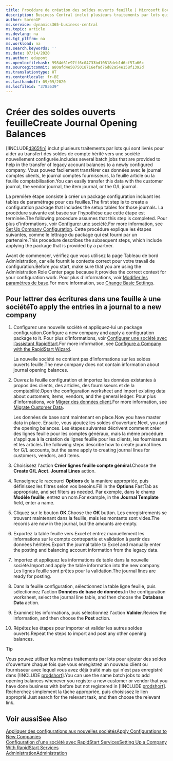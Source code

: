 ```yaml
---
title: Procédure de création des soldes ouverts feuille | Microsoft Docs
description: Business Central inclut plusieurs traitements par lots qui sont livrés pour aider au transfert des soldes de compte hérité vers une société nouvellement configurée. Vous pouvez facilement transférer ces données avec des validations de feuille.
author: SorenGP
ms.service: dynamics365-business-central
ms.topic: article
ms.devlang: na
ms.tgt_pltfrm: na
ms.workload: na
ms.search.keywords: ''
ms.date: 07/14/2020
ms.author: edupont
ms.openlocfilehash: 9984d61e97ff6c04733bd10818deb1d6cf57a66c
ms.sourcegitcommit: a80afd4e5075018716efad76d82a54e158f1392d
ms.translationtype: HT
ms.contentlocale: fr-BE
ms.lasthandoff: 09/09/2020
ms.locfileid: "3783639"
---
```

# <a name="create-journal-opening-balances"></a><span data-ttu-id="c2beb-104">Créer des soldes ouverts feuille</span><span class="sxs-lookup"><span data-stu-id="c2beb-104">Create Journal Opening Balances</span></span>

[!INCLUDE[d365fin](includes/d365fin_md.md)] <span data-ttu-id="c2beb-105">inclut plusieurs traitements par lots qui sont livrés pour aider au transfert des soldes de compte hérité vers une société nouvellement configurée.</span><span class="sxs-lookup"><span data-stu-id="c2beb-105">includes several batch jobs that are provided to help in the transfer of legacy account balances to a newly configured company.</span></span> <span data-ttu-id="c2beb-106">Vous pouvez facilement transférer ces données avec le journal comptes clients, le journal comptes fournisseurs, la feuille article ou la feuille comptabilisation.</span><span class="sxs-lookup"><span data-stu-id="c2beb-106">You can easily transfer this data with the customer journal, the vendor journal, the item journal, or the G/L journal.</span></span>

<span data-ttu-id="c2beb-107">La première étape consiste à créer un package configuration incluant les tables de paramétrage pour ces feuilles.</span><span class="sxs-lookup"><span data-stu-id="c2beb-107">The first step is to create a configuration package that includes the setup tables for those journals.</span></span> <span data-ttu-id="c2beb-108">La procédure suivante est basée sur l’hypothèse que cette étape est terminée.</span><span class="sxs-lookup"><span data-stu-id="c2beb-108">The following procedure assumes that this step is completed.</span></span> <span data-ttu-id="c2beb-109">Pour plus d'informations, voir [Configurer une société](admin-set-up-company-configuration.md).</span><span class="sxs-lookup"><span data-stu-id="c2beb-109">For more information, see [Set Up Company Configuration](admin-set-up-company-configuration.md).</span></span> <span data-ttu-id="c2beb-110">Cette procédure explique les étapes suivantes, comme le lettrage du package qui est fourni par un partenaire.</span><span class="sxs-lookup"><span data-stu-id="c2beb-110">This procedure describes the subsequent steps, which include applying the package that is provided by a partner.</span></span>  

<span data-ttu-id="c2beb-111">Avant de commencer, vérifiez que vous utilisez la page Tableau de bord Administration, car elle fournit le contexte correct pour votre travail de configuration.</span><span class="sxs-lookup"><span data-stu-id="c2beb-111">Before you start, make sure that you are using the Administration Role Center page because it provides the correct context for your configuration work.</span></span> <span data-ttu-id="c2beb-112">Pour plus d'informations, voir [Modifier les paramètres de base](ui-change-basic-settings.md).</span><span class="sxs-lookup"><span data-stu-id="c2beb-112">For more information, see [Change Basic Settings](ui-change-basic-settings.md).</span></span>

## <a name="to-apply-the-entries-in-a-journal-to-a-new-company"></a><span data-ttu-id="c2beb-113">Pour lettrer des écritures dans une feuille à une société</span><span class="sxs-lookup"><span data-stu-id="c2beb-113">To apply the entries in a journal to a new company</span></span>

1. <span data-ttu-id="c2beb-114">Configurez une nouvelle société et appliquez-lui un package configuration.</span><span class="sxs-lookup"><span data-stu-id="c2beb-114">Configure a new company and apply a configuration package to it.</span></span> <span data-ttu-id="c2beb-115">Pour plus d'informations, voir [Configurer une société avec l’assistant RapidStart](admin-how-to-configure-a-company-with-the-rapidstart-wizard.md).</span><span class="sxs-lookup"><span data-stu-id="c2beb-115">For more information, see [Configure a Company with the RapidStart Wizard](admin-how-to-configure-a-company-with-the-rapidstart-wizard.md).</span></span>  

    <span data-ttu-id="c2beb-116">La nouvelle société ne contient pas d’informations sur les soldes ouverts feuille.</span><span class="sxs-lookup"><span data-stu-id="c2beb-116">The new company does not contain information about journal opening balances.</span></span>  

2. <span data-ttu-id="c2beb-117">Ouvrez la feuille configuration et importez les données existantes à propos des clients, des articles, des fournisseurs et de la comptabilité.</span><span class="sxs-lookup"><span data-stu-id="c2beb-117">Open the configuration worksheet and import existing data about customers, items, vendors, and the general ledger.</span></span> <span data-ttu-id="c2beb-118">Pour plus d'informations, voir [Migrer des données client](admin-migrate-customer-data.md).</span><span class="sxs-lookup"><span data-stu-id="c2beb-118">For more information, see [Migrate Customer Data](admin-migrate-customer-data.md).</span></span>  

    <span data-ttu-id="c2beb-119">Les données de base sont maintenant en place.</span><span class="sxs-lookup"><span data-stu-id="c2beb-119">Now you have master data in place.</span></span> <span data-ttu-id="c2beb-120">Ensuite, vous ajoutez les soldes d'ouverture.</span><span class="sxs-lookup"><span data-stu-id="c2beb-120">Next, you add the opening balances.</span></span> <span data-ttu-id="c2beb-121">Les étapes suivantes décrivent comment créer des lignes feuille pour les comptes généraux, mais la même procédure s'applique à la création de lignes feuille pour les clients, les fournisseurs et les articles.</span><span class="sxs-lookup"><span data-stu-id="c2beb-121">The following steps describe how to create journal lines for G/L accounts, but the same apply to creating journal lines for customers, vendors, and items.</span></span>  
3. <span data-ttu-id="c2beb-122">Choisissez l'action **Créer lignes feuille compte général**.</span><span class="sxs-lookup"><span data-stu-id="c2beb-122">Choose the **Create G/L Acct. Journal Lines** action.</span></span>  
4. <span data-ttu-id="c2beb-123">Renseignez le raccourci **Options** de la manière appropriée, puis définissez les filtres selon vos besoins.</span><span class="sxs-lookup"><span data-stu-id="c2beb-123">Fill in the **Options** FastTab as appropriate, and set filters as needed.</span></span> <span data-ttu-id="c2beb-124">Par exemple, dans le champ **Modèle feuille**, entrez un nom.</span><span class="sxs-lookup"><span data-stu-id="c2beb-124">For example, in the **Journal Template** field, enter a name.</span></span>  
5. <span data-ttu-id="c2beb-125">Cliquez sur le bouton **OK**.</span><span class="sxs-lookup"><span data-stu-id="c2beb-125">Choose the **OK** button.</span></span> <span data-ttu-id="c2beb-126">Les enregistrements se trouvent maintenant dans la feuille, mais les montants sont vides.</span><span class="sxs-lookup"><span data-stu-id="c2beb-126">The records are now in the journal, but the amounts are empty.</span></span>  
6. <span data-ttu-id="c2beb-127">Exportez la table feuille vers Excel et entrez manuellement les informations sur le compte contrepartie et validation à partir des données héritées.</span><span class="sxs-lookup"><span data-stu-id="c2beb-127">Export the journal table to Excel and manually enter the posting and balancing account information from the legacy data.</span></span>
7. <span data-ttu-id="c2beb-128">Importez et appliquez les informations de table dans la nouvelle société.</span><span class="sxs-lookup"><span data-stu-id="c2beb-128">Import and apply the table information into the new company.</span></span> <span data-ttu-id="c2beb-129">Les lignes feuille sont prêtes pour la validation.</span><span class="sxs-lookup"><span data-stu-id="c2beb-129">The journal lines are ready for posting.</span></span>  
8. <span data-ttu-id="c2beb-130">Dans la feuille configuration, sélectionnez la table ligne feuille, puis sélectionnez l'action **Données de base de données**.</span><span class="sxs-lookup"><span data-stu-id="c2beb-130">In the configuration worksheet, select the journal line table, and then choose the **Database Data** action.</span></span>  
9. <span data-ttu-id="c2beb-131">Examinez les informations, puis sélectionnez l'action **Valider**.</span><span class="sxs-lookup"><span data-stu-id="c2beb-131">Review the information, and then choose the **Post** action.</span></span>  
10. <span data-ttu-id="c2beb-132">Répétez les étapes pour importer et valider les autres soldes ouverts.</span><span class="sxs-lookup"><span data-stu-id="c2beb-132">Repeat the steps to import and post any other opening balances.</span></span>  

> [!TIP]
> <span data-ttu-id="c2beb-133">Vous pouvez utiliser les mêmes traitements par lots pour ajouter des soldes d'ouverture chaque fois que vous enregistrez un nouveau client ou fournisseur avec lequel vous avez déjà traité mais qui n'est pas enregistré dans [!INCLUDE [prodshort](includes/prodshort.md)].</span><span class="sxs-lookup"><span data-stu-id="c2beb-133">You can use the same batch jobs to add opening balances whenever you register a new customer or vendor that you have done business with before but not registered in [!INCLUDE [prodshort](includes/prodshort.md)].</span></span> <span data-ttu-id="c2beb-134">Recherchez simplement la tâche appropriée, puis choisissez le lien approprié.</span><span class="sxs-lookup"><span data-stu-id="c2beb-134">Just search for the relevant task, and then choose the relevant link.</span></span>

## <a name="see-also"></a><span data-ttu-id="c2beb-135">Voir aussi</span><span class="sxs-lookup"><span data-stu-id="c2beb-135">See Also</span></span>

[<span data-ttu-id="c2beb-136">Appliquer des configurations aux nouvelles sociétés</span><span class="sxs-lookup"><span data-stu-id="c2beb-136">Apply Configurations to New Companies</span></span>](admin-apply-configuration-to-new-companies.md)  
[<span data-ttu-id="c2beb-137">Configuration d'une société avec RapidStart Services</span><span class="sxs-lookup"><span data-stu-id="c2beb-137">Setting Up a Company With RapidStart Services</span></span>](admin-set-up-a-company-with-rapidstart.md)  
[<span data-ttu-id="c2beb-138">Administration</span><span class="sxs-lookup"><span data-stu-id="c2beb-138">Administration</span></span>](admin-setup-and-administration.md)  
